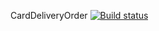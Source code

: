 CardDeliveryOrder
[![Build status](https://ci.appveyor.com/api/projects/status/sob2dsuedm5i1pb8?svg=true)](https://ci.appveyor.com/project/JLissa/carddeliveryorder)
